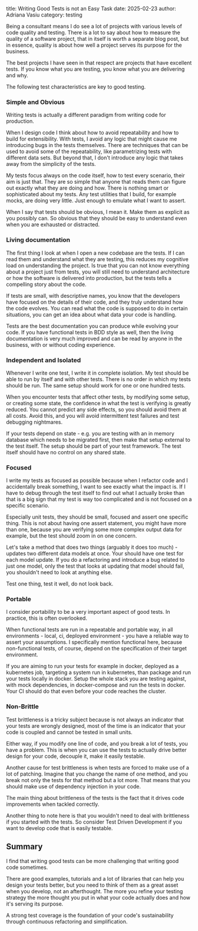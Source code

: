 title: Writing Good Tests is not an Easy Task
date: 2025-02-23
author: Adriana Vasiu
category: testing

Being a consultant means I do see a lot of projects with various levels of code quality and testing.
There is a lot to say about how to measure the quality of a software project, that in itself is worth a separate blog post,
but in essence, quality is about how well a project serves its purpose for the business. 

The best projects I have seen in that respect are projects that have excellent tests. 
If you know what you are testing, you know what you are delivering and why. 

The following test characteristics are key to good testing. 

### Simple and Obvious

Writing tests is actually a different paradigm from writing code for production.

When I design code I think about how to avoid repeatability and how to build for extensibility. 
With tests, I avoid any logic that might cause me introducing bugs in the tests themselves. There are techniques that can be used 
to avoid some of the repeatability, like parametrizing tests with different data sets. But beyond that, I don't 
introduce any logic that takes away from the simplicity of the tests. 

My tests focus always on the code itself, how to test every scenario, their aim is just that. 
They are so simple that anyone that reads them can figure out exactly what they are doing and how. 
There is nothing smart or sophisticated about my tests.
Any test utilities that I build, for example mocks, are doing very little. Just enough to emulate what I want to assert.

When I say that tests should be obvious, I mean it. Make them as explicit as you possibly can. 
So obvious that they should be easy to understand even when you are exhausted or distracted. 

### Living documentation

The first thing I look at when I open a new codebase are the tests. If I can read them and understand what they are testing, 
this reduces my cognitive load on understanding the project. 
Is true that you can not know everything about a project just from tests, you will still need to understand architecture 
or how the software is delivered into production, but the tests tells a compelling story about the code. 

If tests are small, with descriptive names, you know that the developers have focused on the details of their code, and they truly understand
how the code evolves. You can read what the code is supposed to do in certain situations, you can get an idea about what data 
your code is handling. 

Tests are the best documentation you can produce while evolving your code. If you have functional tests in BDD style as well, then the living documentation
is very much improved and can be read by anyone in the business, with or without coding experience.

### Independent and Isolated

Whenever I write one test, I write it in complete isolation. My test should be able to run by itself and with other tests. 
There is no order in which my tests should be run. The same setup should work for one or one hundred tests. 

When you encounter tests that affect other tests, by modifying some setup, or creating some state, the confidence in what the test
is verifying is greatly reduced. You cannot predict any side effects, so you should avoid them at all costs. 
Avoid this, and you will avoid intermittent test failures and test debugging nightmares.

If your tests depend on state - e.g. you are testing with an in memory database which needs to be migrated first, then make that setup external 
to the test itself. The setup should be part of your test framework. The test itself should have no control on any shared state.

### Focused

I write my tests as focused as possible because when I refactor code and I accidentally break something, I want to see
exactly what the impact is. If I have to debug through the test itself to find out what I actually broke than that is a big sign
that my test is way too complicated and is not focused on a specific scenario.

Especially unit tests, they should be small, focused and assert one specific thing. This is not about having one assert statement, you might
have more than one, because you are verifying some more complex output data for example, but the test should zoom in on one concern. 

Let's take a method that does two things (arguably it does too much) - updates two different data models at once. 
Your should have one test for each model update. If you do a refactoring and introduce a bug related to just one model, only the test that looks at updating that model
should fail, you shouldn't need to look at anything else.

Test one thing, test it well, do not look back. 

### Portable

I consider portability to be a very important aspect of good tests. In practice, this is often overlooked.

When functional tests are run in a repeatable and portable way, in all environments - local, ci, deployed environment - you have a reliable way
to assert your assumptions. 
I specifically mention functional here, because non-functional tests, of course, depend on the specification of their target environment.

If you are aiming to run your tests for example in docker, deployed as a kubernetes job, targeting a system run in kubernetes,
than package and run your tests locally in docker. Setup the whole stack you are testing against, with mock dependencies, in docker-compose
and run the tests in docker. 
Your CI should do that even before your code reaches the cluster.

### Non-Brittle 

Test brittleness is a tricky subject because is not always an indicator that your tests are wrongly designed, most of the time 
is an indicator that your code is coupled and cannot be tested in small units. 

Either way, if you modify one line of code, and you break a lot of tests, you have a problem.
This is when you can use the tests to actually drive better design for your code, decouple it, make it easily testable. 

Another cause for test brittleness is when tests are forced to make use of a lot of patching. Imagine that you change the name of 
one method, and you break not only the tests for that method but a lot more. That means that you should make use of dependency injection in your code.

The main thing about brittleness of the tests is the fact that it drives code improvements when tackled correctly. 

Another thing to note here is that you wouldn't need to deal with brittleness if you started with the tests.
So consider Test Driven Development if you want to develop code that is easily testable. 

## Summary
 
I find that writing good tests can be more challenging that writing good code sometimes.

There are good examples, tutorials and a lot of libraries that can help you design your tests better, but you need to think of them 
as a great asset when you develop, not an afterthought. 
The more you refine your testing strategy the more thought you put in what your code actually does and how it's serving its purpose.

A strong test coverage is the foundation of your code's sustainability through continuous refactoring and simplification. 
















